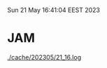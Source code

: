 Sun 21 May 16:41:04 EEST 2023
# JAM
<a href='./cache/202305/21_16.log'>./cache/202305/21_16.log</a>
